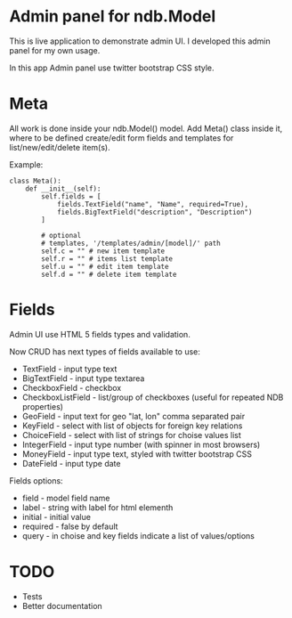 Admin panel for ndb.Model
=========================

This is live application to demonstrate admin UI.
I developed this admin panel for my own usage.

In this app Admin panel use twitter bootstrap CSS style.


Meta
====

All work is done inside your ndb.Model() model. Add Meta() class inside it,
where to be defined create/edit form fields and templates for list/new/edit/delete item(s).

Example:

	class Meta():
        def __init__(self):
            self.fields = [
                fields.TextField("name", "Name", required=True),
                fields.BigTextField("description", "Description")
            ]

            # optional
            # templates, '/templates/admin/[model]/' path
        	self.c = "" # new item template
            self.r = "" # items list template
            self.u = "" # edit item template
            self.d = "" # delete item template


Fields
======

Admin UI use HTML 5 fields types and validation.

Now CRUD has next types of fields available to use:

 * TextField - input type text
 * BigTextField - input type textarea
 * CheckboxField - checkbox
 * CheckboxListField - list/group of checkboxes (useful for repeated NDB properties)
 * GeoField - input text for geo "lat, lon" comma separated pair
 * KeyField - select with list of objects for foreign key relations
 * ChoiceField - select with list of strings for choise values list
 * IntegerField - input type number (with spinner in most browsers)
 * MoneyField - input type text, styled with twitter bootstrap CSS
 * DateField - input type date

Fields options:

 * field - model field name
 * label - string with label for html elementh
 * initial - initial value
 * required - false by default
 * query - in choise and key fields indicate a list of values/options


TODO
====

 * Tests
 * Better documentation
